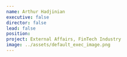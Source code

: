 ```yaml
---
name: Arthur Hadjinian
executive: false
director: false
lead: false
position: 
project: External Affairs, FinTech Industry
image: ../assets/default_exec_image.png
---
```

